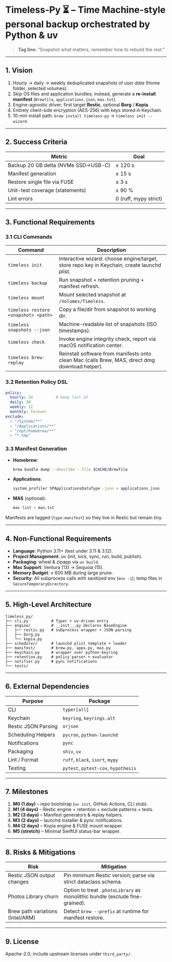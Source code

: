 # Timeless-Py ⏳  –  Time Machine-style personal backup orchestrated by Python & uv

> **Tag line:** “Snapshot what matters, remember how to rebuild the rest.”

---

## 1. Vision

1. Hourly → daily → weekly deduplicated snapshots of *user data* (Home folder, selected volumes).
2. Skip OS files and application bundles; instead, generate a **re-install manifest** (`Brewfile`, `applications.json`, `mas.txt`).
3. Engine-agnostic driver; first target **Restic**, optional **Borg** / **Kopia**.
4. Entirely client-side encryption (AES-256) with keys stored in Keychain.
5. 10-min install path: `brew install timeless-py` → `timeless init --wizard`.

---

## 2. Success Criteria

| Metric                              | Goal                  |
| ----------------------------------- | --------------------- |
| Backup 20 GB delta (NVMe SSD→USB-C) | ≤ 120 s               |
| Manifest generation                 | ≤ 15 s                |
| Restore single file via FUSE        | ≤ 3 s                 |
| Unit-test coverage (statements)     | ≥ 90 %                |
| Lint errors                         | 0 (ruff, mypy strict) |

---

## 3. Functional Requirements

### 3.1 CLI Commands

| Command                              | Description                                                                                     |
| ------------------------------------ | ----------------------------------------------------------------------------------------------- |
| `timeless init`                      | Interactive wizard: choose engine/target, store repo key in Keychain, create launchd plist.     |
| `timeless backup`                    | Run snapshot + retention pruning + manifest refresh.                                            |
| `timeless mount`                     | Mount selected snapshot at `/Volumes/Timeless`.                                                 |
| `timeless restore <snapshot> <path>` | Copy a file/dir from snapshot to working dir.                                                   |
| `timeless snapshots --json`          | Machine-readable list of snapshots (ISO timestamps).                                            |
| `timeless check`                     | Invoke engine integrity check, report via macOS notification center.                            |
| `timeless brew-replay`               | Reinstall software from manifests onto clean Mac (calls Brew, MAS, direct dmg download helper). |

### 3.2 Retention Policy DSL

```yaml
policy:
  hourly: 24          # keep last 24
  daily: 30
  weekly: 12
  monthly: forever
exclude:
  - "/System/**"
  - "/Applications/**"
  - "/opt/homebrew/**"
  - "*.tmp"
```

### 3.3 Manifest Generation

* **Homebrew**:

  ```bash
  brew bundle dump --describe --file $CACHE/Brewfile
  ```
* **Applications**:

  ```bash
  system_profiler SPApplicationsDataType -json > applications.json
  ```
* **MAS** (optional):

  ```bash
  mas list > mas.txt
  ```

Manifests are tagged (`type:manifest`) so they live in Restic but remain tiny.

---

## 4. Non-Functional Requirements

* **Language**: Python 3.11+ (test under 3.11 & 3.12).
* **Project Management**: uv (init, lock, sync, run, build, publish).
* **Packaging**: wheel & zipapp via `uv build`.
* **Mac Support**: Ventura (13) → Sequoia (15).
* **Memory Budget**: ≤ 600 MB during large prune.
* **Security**: All subprocess calls with sanitized env (`env -i`); temp files in `SecureTemporaryDirectory`.

---

## 5. High-Level Architecture

```
timeless_py/
├── cli.py          # Typer + uv-driven entry
├── engine/         # __init__.py declares BaseEngine
│   ├── restic.py   # subprocess wrapper + JSON parsing
│   ├── borg.py
│   └── kopia.py
├── scheduler/      # launchd plist template + loader
├── manifest/       # brew.py, apps.py, mas.py
├── keychain.py     # wrapper over python-keyring
├── retention.py    # policy parser + evaluator
├── notifier.py     # pync notifications
└── tests/
```

---

## 6. External Dependencies

| Purpose             | Package                              |
| ------------------- | ------------------------------------ |
| CLI                 | `typer[all]`                         |
| Keychain            | `keyring`, `keyrings.alt`            |
| Restic JSON Parsing | `orjson`                             |
| Scheduling Helpers  | `pycron`, `python-launchd`           |
| Notifications       | `pync`                               |
| Packaging           | `shiv`, `uv`                         |
| Lint / Format       | `ruff`, `black`, `isort`, `mypy`     |
| Testing             | `pytest`, `pytest-cov`, `hypothesis` |

---

## 7. Milestones

1. **M0 (1 day)** – repo bootstrap (`uv init`, GitHub Actions, CLI stub).
2. **M1 (4 days)** – Restic engine + retention + exclude patterns + tests.
3. **M2 (3 days)** – Manifest generators & replay helpers.
4. **M3 (2 days)** – launchd installer & pync notifications.
5. **M4 (2 days)** – Kopia engine & FUSE mount wrapper.
6. **M5 (stretch)** – Minimal SwiftUI status-bar wrapper.

---

## 8. Risks & Mitigations

| Risk                             | Mitigation                                                                   |
| -------------------------------- | ---------------------------------------------------------------------------- |
| Restic JSON output changes       | Pin minimum Restic version; parse via strict dataclass schema.               |
| Photos Library churn             | Option to treat `.photoLibrary` as monolithic bundle (exclude fine-grained). |
| Brew path variations (Intel/ARM) | Detect `brew --prefix` at runtime for manifest restore.                      |

---

## 9. License

Apache-2.0; include upstream licenses under `third_party/`.

